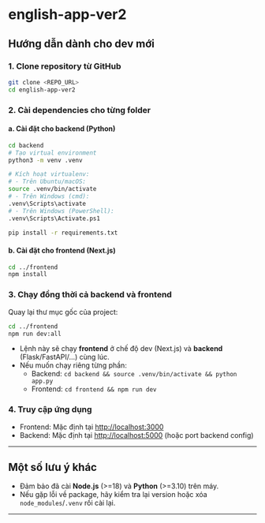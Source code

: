 # english-app-ver2

## Hướng dẫn dành cho dev mới

### 1. Clone repository từ GitHub

```bash
git clone <REPO_URL>
cd english-app-ver2
```

### 2. Cài dependencies cho từng folder

#### a. Cài đặt cho backend (Python)

```bash
cd backend
# Tạo virtual environment
python3 -m venv .venv

# Kích hoạt virtualenv:
# - Trên Ubuntu/macOS:
source .venv/bin/activate
# - Trên Windows (cmd):
.venv\Scripts\activate
# - Trên Windows (PowerShell):
.venv\Scripts\Activate.ps1

pip install -r requirements.txt
```


#### b. Cài đặt cho frontend (Next.js)

```bash
cd ../frontend
npm install
```

### 3. Chạy đồng thời cả backend và frontend

Quay lại thư mục gốc của project:

```bash
cd ../frontend
npm run dev:all
```

- Lệnh này sẽ chạy **frontend** ở chế độ dev (Next.js) và **backend** (Flask/FastAPI/...) cùng lúc.
- Nếu muốn chạy riêng từng phần:
  - Backend: `cd backend && source .venv/bin/activate && python app.py`
  - Frontend: `cd frontend && npm run dev`

### 4. Truy cập ứng dụng
- Frontend: Mặc định tại [http://localhost:3000](http://localhost:3000)
- Backend: Mặc định tại [http://localhost:5000](http://localhost:5000) (hoặc port backend config)

---

## Một số lưu ý khác
- Đảm bảo đã cài **Node.js** (>=18) và **Python** (>=3.10) trên máy.
- Nếu gặp lỗi về package, hãy kiểm tra lại version hoặc xóa `node_modules`/`.venv` rồi cài lại.

---
